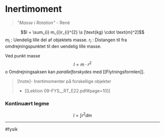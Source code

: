# Inertimoment
> *"Masse i Rotation"*
> \- René

$$I = \sum_{i} m_{i}r_{i}^{2} \s [\text{kg} \cdot \text{m}^2]$$
$m_{i}$ : Uendelig lille del af objektets masse.
$r_{i}$ : Distangen til fra omdrejningspunktet til den uendelig lille masse.

Ved punkt masse
$$I = m \cdot r^{2}$$
o
Omdrejningsaksen kan *parallelforskydes* med [[Flytningsformlen]].

> [!note]- Inertimomenter på forskellige objekter
> - [[Lektion 09-FYS__RT_E22.pdf#page=10]]

### Kontinuært legme
$$I =  \int r^{2} dm$$

---
#fysik 